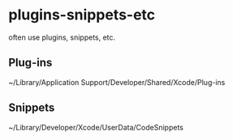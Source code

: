 # plugins-snippets-etc
often use plugins, snippets, etc.

## Plug-ins
~/Library/Application Support/Developer/Shared/Xcode/Plug-ins

## Snippets
~/Library/Developer/Xcode/UserData/CodeSnippets

